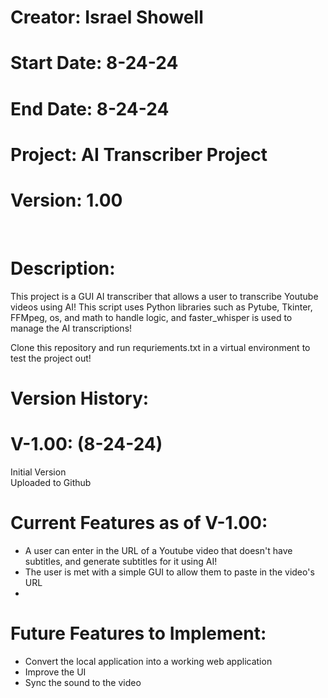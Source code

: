 # Creator: Israel Showell
# Start Date: 8-24-24
# End Date: 8-24-24
# Project: AI Transcriber Project
# Version: 1.00

<br>

# Description: 
This project is a GUI AI transcriber that allows a user to transcribe Youtube videos using AI!
This script uses Python libraries such as Pytube, Tkinter, FFMpeg, os, and math to handle logic, and faster_whisper is used to 
manage the AI transcriptions!

Clone this repository and run requriements.txt in a virtual environment to test the project out!

# Version History:
# V-1.00: (8-24-24)
Initial Version <br>
Uploaded to Github <br>


# Current Features as of V-1.00:
- A user can enter in the URL of a Youtube video that doesn't have subtitles, and generate subtitles for it using AI!
- The user is met with a simple GUI to allow them to paste in the video's URL
-

# Future Features to Implement:
- Convert the local application into a working web application
- Improve the UI
- Sync the sound to the video